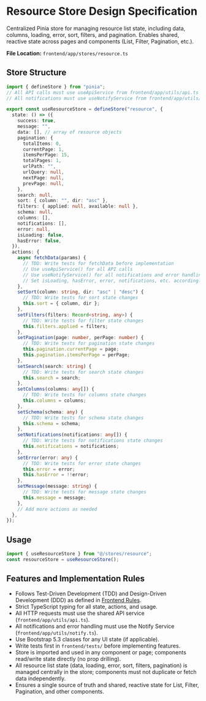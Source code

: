 # Resource Store Design Specification

Centralized Pinia store for managing resource list state, including data, columns, loading, error, sort, filters, and pagination. Enables shared, reactive state across pages and components (List, Filter, Pagination, etc.).

**File Location:** `frontend/app/stores/resource.ts`

## Store Structure

```typescript
import { defineStore } from "pinia";
// All API calls must use useApiService from frontend/app/utils/api.ts
// All notifications must use useNotifyService from frontend/app/utils/notify.ts

export const useResourceStore = defineStore("resource", {
  state: () => ({
    success: true,
    message: "",
    data: [], // array of resource objects
    pagination: {
      totalItems: 0,
      currentPage: 1,
      itemsPerPage: 15,
      totalPages: 1,
      urlPath: "",
      urlQuery: null,
      nextPage: null,
      prevPage: null,
    },
    search: null,
    sort: { column: "", dir: "asc" },
    filters: { applied: null, available: null },
    schema: null,
    columns: [],
    notifications: [],
    error: null,
    isLoading: false,
    hasError: false,
  }),
  actions: {
    async fetchData(params) {
      // TDD: Write tests for fetchData before implementation
      // Use useApiService() for all API calls
      // Use useNotifyService() for all notifications and error handling
      // Set isLoading, hasError, error, notifications, etc. accordingly
    },
    setSort(column: string, dir: "asc" | "desc") {
      // TDD: Write tests for sort state changes
      this.sort = { column, dir };
    },
    setFilters(filters: Record<string, any>) {
      // TDD: Write tests for filter state changes
      this.filters.applied = filters;
    },
    setPagination(page: number, perPage: number) {
      // TDD: Write tests for pagination state changes
      this.pagination.currentPage = page;
      this.pagination.itemsPerPage = perPage;
    },
    setSearch(search: string) {
      // TDD: Write tests for search state changes
      this.search = search;
    },
    setColumns(columns: any[]) {
      // TDD: Write tests for columns state changes
      this.columns = columns;
    },
    setSchema(schema: any) {
      // TDD: Write tests for schema state changes
      this.schema = schema;
    },
    setNotifications(notifications: any[]) {
      // TDD: Write tests for notifications state changes
      this.notifications = notifications;
    },
    setError(error: any) {
      // TDD: Write tests for error state changes
      this.error = error;
      this.hasError = !!error;
    },
    setMessage(message: string) {
      // TDD: Write tests for message state changes
      this.message = message;
    },
    // Add more actions as needed
  },
});
```

## Usage

```typescript
import { useResourceStore } from "@/stores/resource";
const resourceStore = useResourceStore();
```

## Features and Implementation Rules

- Follows Test-Driven Development (TDD) and Design-Driven Development (DDD) as defined in [Frontend Rules](design/rules-app.md).
- Strict TypeScript typing for all state, actions, and usage.
- All HTTP requests must use the shared API service (`frontend/app/utils/api.ts`).
- All notifications and error handling must use the Notify Service (`frontend/app/utils/notify.ts`).
- Use Bootstrap 5.3 classes for any UI state (if applicable).
- Write tests first in `frontend/tests/` before implementing features.
- Store is imported and used in any component or page; components read/write state directly (no prop drilling).
- All resource list state (data, loading, error, sort, filters, pagination) is managed centrally in the store; components must not duplicate or fetch data independently.
- Ensures a single source of truth and shared, reactive state for List, Filter, Pagination, and other components.
